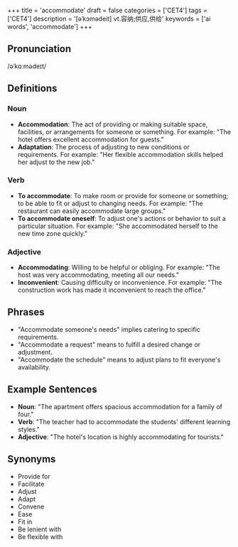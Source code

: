 +++
title = 'accommodate'
draft = false
categories = ['CET4']
tags = ['CET4']
description = '[əˈkɔmədeit] vt.容纳;供应,供给'
keywords = ['ai words', 'accommodate']
+++

## Pronunciation
/əˈkɑːmədeɪt/

## Definitions
### Noun
- **Accommodation**: The act of providing or making suitable space, facilities, or arrangements for someone or something. For example: "The hotel offers excellent accommodation for guests."
- **Adaptation**: The process of adjusting to new conditions or requirements. For example: "Her flexible accommodation skills helped her adjust to the new job."

### Verb
- **To accommodate**: To make room or provide for someone or something; to be able to fit or adjust to changing needs. For example: "The restaurant can easily accommodate large groups."
- **To accommodate oneself**: To adjust one's actions or behavior to suit a particular situation. For example: "She accommodated herself to the new time zone quickly."

### Adjective
- **Accommodating**: Willing to be helpful or obliging. For example: "The host was very accommodating, meeting all our needs."
- **Inconvenient**: Causing difficulty or inconvenience. For example: "The construction work has made it inconvenient to reach the office."

## Phrases
- "Accommodate someone's needs" implies catering to specific requirements.
- "Accommodate a request" means to fulfill a desired change or adjustment.
- "Accommodate the schedule" means to adjust plans to fit everyone's availability.

## Example Sentences
- **Noun**: "The apartment offers spacious accommodation for a family of four."
- **Verb**: "The teacher had to accommodate the students' different learning styles."
- **Adjective**: "The hotel's location is highly accommodating for tourists."

## Synonyms
- Provide for
- Facilitate
- Adjust
- Adapt
- Convene
- Ease
- Fit in
- Be lenient with
- Be flexible with
